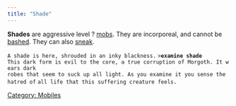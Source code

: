 ```yaml
---
title: "Shade"
---
```


**Shades** are aggressive level ? [mobs](mob "wikilink"). They are
incorporeal, and cannot be [bashed](bash "wikilink"). They can also
[sneak](sneak "wikilink").

`A shade is here, shrouded in an inky blackness.`
`>`**`examine shade`**
`This dark form is evil to the core, a true corruption of Morgoth. It wears dark`
`robes that seem to suck up all light. As you examine it you sense the hatred of`
`all life that this suffering creature feels.`

[Category: Mobiles](Category:_Mobiles "wikilink")